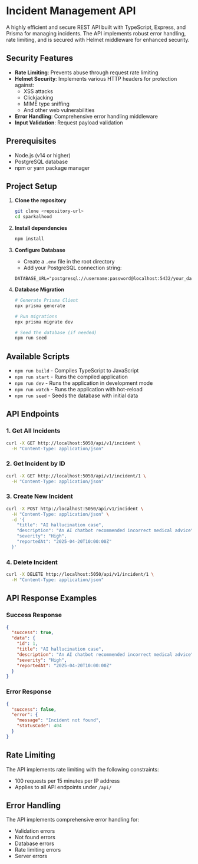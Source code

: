 # Incident Management API

A highly efficient and secure REST API built with TypeScript, Express, and Prisma for managing incidents. The API implements robust error handling, rate limiting, and is secured with Helmet middleware for enhanced security.

## Security Features

- **Rate Limiting**: Prevents abuse through request rate limiting
- **Helmet Security**: Implements various HTTP headers for protection against:
  - XSS attacks
  - Clickjacking
  - MIME type sniffing
  - And other web vulnerabilities
- **Error Handling**: Comprehensive error handling middleware
- **Input Validation**: Request payload validation

## Prerequisites

- Node.js (v14 or higher)
- PostgreSQL database
- npm or yarn package manager

## Project Setup

1. **Clone the repository**
   ```bash
   git clone <repository-url>
   cd sparkalhood
   ```

2. **Install dependencies**
   ```bash
   npm install
   ```

3. **Configure Database**
   - Create a `.env` file in the root directory
   - Add your PostgreSQL connection string:
   ```env
   DATABASE_URL="postgresql://username:password@localhost:5432/your_database_name"
   ```

4. **Database Migration**
   ```bash
   # Generate Prisma Client
   npx prisma generate
   
   # Run migrations
   npx prisma migrate dev
   
   # Seed the database (if needed)
   npm run seed
   ```

## Available Scripts

- `npm run build` - Compiles TypeScript to JavaScript
- `npm run start` - Runs the compiled application
- `npm run dev` - Runs the application in development mode
- `npm run watch` - Runs the application with hot-reload
- `npm run seed` - Seeds the database with initial data

## API Endpoints

### 1. Get All Incidents
```bash
curl -X GET http://localhost:5050/api/v1/incident \
  -H "Content-Type: application/json"
```

### 2. Get Incident by ID
```bash
curl -X GET http://localhost:5050/api/v1/incident/1 \
  -H "Content-Type: application/json"
```

### 3. Create New Incident
```bash
curl -X POST http://localhost:5050/api/v1/incident \
  -H "Content-Type: application/json" \
  -d '{
    "title": "AI hallucination case",
    "description": "An AI chatbot recommended incorrect medical advice",
    "severity": "High",
    "reportedAt": "2025-04-20T10:00:00Z"
  }'
```

### 4. Delete Incident
```bash
curl -X DELETE http://localhost:5050/api/v1/incident/1 \
  -H "Content-Type: application/json"
```

## API Response Examples

### Success Response
```json
{
  "success": true,
  "data": {
    "id": 1,
    "title": "AI hallucination case",
    "description": "An AI chatbot recommended incorrect medical advice",
    "severity": "High",
    "reportedAt": "2025-04-20T10:00:00Z"
  }
}
```

### Error Response
```json
{
  "success": false,
  "error": {
    "message": "Incident not found",
    "statusCode": 404
  }
}
```

## Rate Limiting

The API implements rate limiting with the following constraints:
- 100 requests per 15 minutes per IP address
- Applies to all API endpoints under `/api/`

## Error Handling

The API implements comprehensive error handling for:
- Validation errors
- Not found errors
- Database errors
- Rate limiting errors
- Server errors

